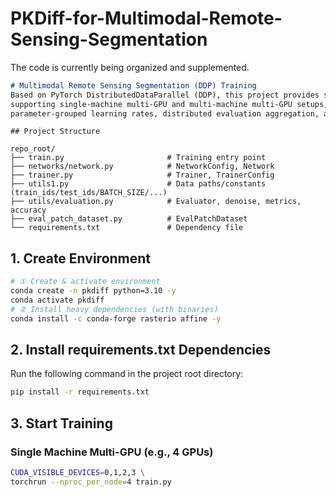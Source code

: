 # PKDiff-for-Multimodal-Remote-Sensing-Segmentation
The code is currently being organized and supplemented.


```markdown
# Multimodal Remote Sensing Segmentation (DDP) Training
Based on PyTorch DistributedDataParallel (DDP), this project provides scripts for multi-GPU training and evaluation,
supporting single-machine multi-GPU and multi-machine multi-GPU setups, Linear Warmup → Cosine learning rate scheduling,
parameter-grouped learning rates, distributed evaluation aggregation, and NVML GPU information printing.
```

```
## Project Structure

repo_root/
├── train.py                       # Training entry point
├── networks/network.py            # NetworkConfig, Network
├── trainer.py                     # Trainer, TrainerConfig
├── utils1.py                      # Data paths/constants (train_ids/test_ids/BATCH_SIZE/...)
├── utils/evaluation.py            # Evaluator, denoise, metrics, accuracy
├── eval_patch_dataset.py          # EvalPatchDataset
└── requirements.txt               # Dependency file
```


## 1. Create Environment
```bash
# ① Create & activate environment
conda create -n pkdiff python=3.10 -y
conda activate pkdiff
# ② Install heavy dependencies (with binaries)
conda install -c conda-forge rasterio affine -y
```

## 2. Install requirements.txt Dependencies
Run the following command in the project root directory:
```bash
pip install -r requirements.txt
```

## 3. Start Training
### Single Machine Multi-GPU (e.g., 4 GPUs)
```bash
CUDA_VISIBLE_DEVICES=0,1,2,3 \
torchrun --nproc_per_node=4 train.py
```
```
